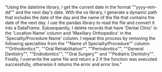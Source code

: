 "Using the datetime library, I get the current date in the format ""yyyy-mm-dd"" and the next day's date. 
With the os library, I generate a dynamic path that includes the date of the day and the name of the file that contains the date of the next day. 
I use the pandas library to read the file and convert it into a DataFrame. Subsequently, I delete records that have 'Dental Clinic' in the 'Location Name' column and 'Maxillary Orthopedics' in the 'Specialty/Procedure Name' column. I repeat this process by removing the following specialties from the ""Name of Specialty/Procedure"" column: ""Orthodontics"", ""Oral Rehabilitation"", ""Periodontics"", ""General Dentistry"", ""Endodontics"", ""Oral Surgery"" and ""Pediatric Dentistry"". Finally, I overwrite the same file and return a 2 if the function was executed successfully, otherwise it returns the error and error line."

